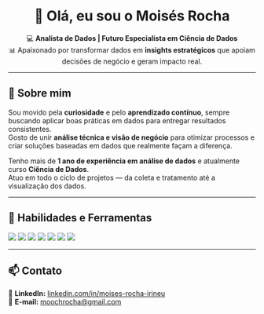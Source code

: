 <!-- Banner ou saudação -->
<h1 align="center">👋 Olá, eu sou o Moisés Rocha</h1>

<p align="center">
  💻 <strong>Analista de Dados | Futuro Especialista em Ciência de Dados</strong><br>
  📊 Apaixonado por transformar dados em <strong>insights estratégicos</strong> que apoiam decisões de negócio e geram impacto real.
</p>

---

## 🚀 Sobre mim

Sou movido pela **curiosidade** e pelo **aprendizado contínuo**, sempre buscando aplicar boas práticas em dados para entregar resultados consistentes.  
Gosto de unir **análise técnica e visão de negócio** para otimizar processos e criar soluções baseadas em dados que realmente façam a diferença.

Tenho mais de **1 ano de experiência em análise de dados** e atualmente curso **Ciência de Dados**.  
Atuo em todo o ciclo de projetos — da coleta e tratamento até a visualização dos dados.

---

## 🧠 Habilidades e Ferramentas

<p align="left">
  <!-- Linguagens e ferramentas -->
  <img src="https://img.shields.io/badge/Python-3776AB?style=for-the-badge&logo=python&logoColor=white" />
  <img src="https://img.shields.io/badge/Power%20BI-F2C811?style=for-the-badge&logo=powerbi&logoColor=black" />
  <img src="https://img.shields.io/badge/MySQL-005C84?style=for-the-badge&logo=mysql&logoColor=white" />
  <img src="https://img.shields.io/badge/SQL-336791?style=for-the-badge&logo=postgresql&logoColor=white" />
  <img src="https://img.shields.io/badge/Git-F05032?style=for-the-badge&logo=git&logoColor=white" />
  <img src="https://img.shields.io/badge/GitHub-181717?style=for-the-badge&logo=github&logoColor=white" />
  <img src="https://img.shields.io/badge/ETL-4B8BBE?style=for-the-badge&logo=data:image/svg+xml;base64,PHN2ZyBmaWxsPSIjZmZmIiBoZWlnaHQ9IjE4IiB2aWV3Qm94PSIwIDAgMTggMTgiIHdpZHRoPSIxOCIgeG1sbnM9Imh0dHA6Ly93d3cudzMub3JnLzIwMDAvc3ZnIj48cGF0aCBkPSJNMTAgNEgxNHYySDEwek0yIDhIMTV2MkgxMlYxNkgxMFYxMEg0VjguMDVaTTIuNSAySDYuNUw1LjUgNkwyLjUgMloiLz48L3N2Zz4=" />
</p>

---

## 📫 Contato

📍 **LinkedIn:** [linkedin.com/in/moises-rocha-irineu](https://www.linkedin.com/in/moises-rocha-irineu/)  
📧 **E-mail:** [moochrocha@gmail.com](mailto:moochrocha@gmail.com)  
